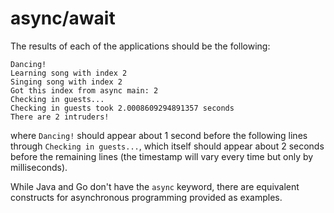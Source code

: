 # async/await

The results of each of the applications should be the following:

```
Dancing!
Learning song with index 2
Singing song with index 2
Got this index from async main: 2
Checking in guests...
Checking in guests took 2.0008609294891357 seconds
There are 2 intruders!
```

where `Dancing!` should appear about 1 second before the following lines through `Checking in guests...`, which itself should appear about 2 seconds before the remaining lines (the timestamp will vary every time but only by milliseconds).

While Java and Go don't have the `async` keyword, there are equivalent constructs for asynchronous programming provided as examples.
